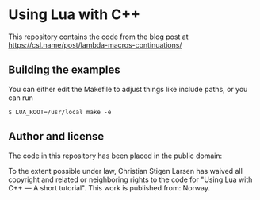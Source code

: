Using Lua with C++
==================

This repository contains the code from the blog post at
https://csl.name/post/lambda-macros-continuations/

Building the examples
---------------------

You can either edit the Makefile to adjust things like include paths, or you
can run

    $ LUA_ROOT=/usr/local make -e

Author and license
------------------

The code in this repository has been placed in the public domain:

To the extent possible under law, Christian Stigen Larsen has waived all
copyright and related or neighboring rights to the code for "Using Lua with C++
— A short tutorial". This work is published from: Norway.
